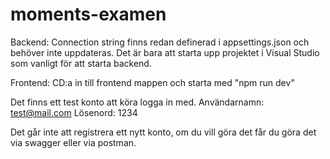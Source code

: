 # moments-examen

Backend:
Connection string finns redan definerad i appsettings.json och behöver inte uppdateras.
Det är bara att starta upp projektet i Visual Studio som vanligt för att starta backend.

Frontend:
CD:a in till frontend mappen och starta med "npm run dev"

Det finns ett test konto att köra logga in med.
Användarnamn: test@mail.com
Lösenord: 1234

Det går inte att registrera ett nytt konto, om du vill göra det får du göra det via swagger eller via postman.
